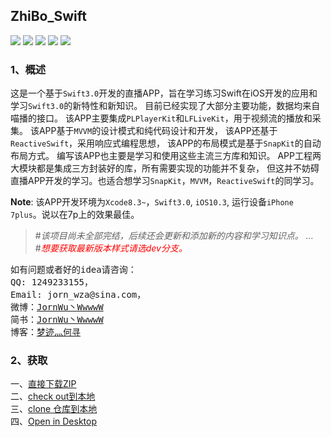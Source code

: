 ## ZhiBo_Swift
![](https://img.shields.io/badge/Language-Swift3.0.x-orange.svg)
![](https://img.shields.io/badge/Platform-iOS10.3-green.svg)
![](https://img.shields.io/badge/Xcode-8.0.x-red.svg)
[![](https://img.shields.io/badge/License-MIT-000000.svg)](https://raw.githubusercontent.com/JornWu/ZhiBo_Swift/master/LICENSE)
[![](https://img.shields.io/badge/Download-master-blue.svg)](https://github.com/JornWu/ZhiBo_Swift/archive/master.zip)

### 1、概述 <br />
这是一个基于`Swift3.0`开发的直播APP，旨在学习练习Swift在iOS开发的应用和学习`Swift3.0`的新特性和新知识。
目前已经实现了大部分主要功能，数据均来自喵播的接口。
该APP主要集成`PLPlayerKit`和`LFLiveKit`，用于视频流的播放和采集。
该APP基于`MVVM`的设计模式和纯代码设计和开发，
该APP还基于`ReactiveSwift`，采用响应式编程思想，
该APP的布局模式是基于`SnapKit`的自动布局方式。
编写该APP也主要是学习和使用这些主流三方库和知识。
APP工程两大模块都是集成三方封装好的库，所有需要实现的功能并不复杂，
但这并不妨碍直播APP开发的学习。也适合想学习`SnapKit`，`MVVM`，`ReactiveSwift`的同学习。

**Note**: 该APP开发环境为`Xcode8.3~`，`Swift3.0`, `iOS10.3`, 运行设备`iPhone 7plus`。说以在7p上的效果最佳。<br />
>#*该项目尚未全部完结，后续还会更新和添加新的内容和学习知识点。 ...* <br />
>#<span style="color: red;">*想要获取最新版本样式请选dev分支。*</span> <br />
<Pre>
如有问题或者好的idea请咨询：
QQ: 1249233155，
Email: jorn_wza@sina.com， 
微博：<a href="http://weibo.com/u/5077687473">JornWu丶WwwwW</a>
简书：<a href="http://www.jianshu.com/u/c718dbf8e4d0">JornWu丶WwwwW</a>
博客：<a href="http://blog.sina.com.cn/u/5077687473">梦迹灬何寻</a>
</Pre>

### 2、获取 <br />
<div>
一、<a href="https://github.com/JornWu/ZhiBo_Swift/archive/master.zip">直接下载ZIP</a> <br />
二、<a href="https://github.com/JornWu/ZhiBo_Swift.git">check out到本地</a> <br />
三、<a href="https://github.com/JornWu/ZhiBo_Swift.git">clone 仓库到本地</a> <br />
四、<a href="github-mac://openRepo/https://github.com/JornWu/ZhiBo_Swift">Open in Desktop</a> <br />
</div>

